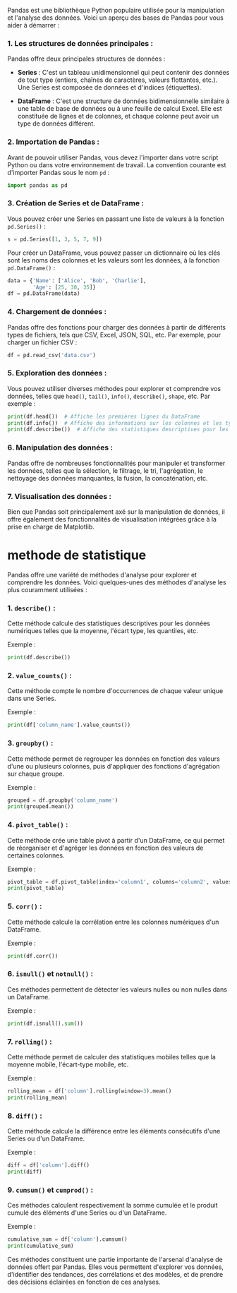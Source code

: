 Pandas est une bibliothèque Python populaire utilisée pour la manipulation et l'analyse des données. Voici un aperçu des bases de Pandas pour vous aider à démarrer :

### 1. Les structures de données principales :

Pandas offre deux principales structures de données :

- **Series** : C'est un tableau unidimensionnel qui peut contenir des données de tout type (entiers, chaînes de caractères, valeurs flottantes, etc.). Une Series est composée de données et d'indices (étiquettes).

- **DataFrame** : C'est une structure de données bidimensionnelle similaire à une table de base de données ou à une feuille de calcul Excel. Elle est constituée de lignes et de colonnes, et chaque colonne peut avoir un type de données différent.

### 2. Importation de Pandas :

Avant de pouvoir utiliser Pandas, vous devez l'importer dans votre script Python ou dans votre environnement de travail. La convention courante est d'importer Pandas sous le nom `pd` :

```python
import pandas as pd
```

### 3. Création de Series et de DataFrame :

Vous pouvez créer une Series en passant une liste de valeurs à la fonction `pd.Series()` :

```python
s = pd.Series([1, 3, 5, 7, 9])
```

Pour créer un DataFrame, vous pouvez passer un dictionnaire où les clés sont les noms des colonnes et les valeurs sont les données, à la fonction `pd.DataFrame()` :

```python
data = {'Name': ['Alice', 'Bob', 'Charlie'],
        'Age': [25, 30, 35]}
df = pd.DataFrame(data)
```

### 4. Chargement de données :

Pandas offre des fonctions pour charger des données à partir de différents types de fichiers, tels que CSV, Excel, JSON, SQL, etc. Par exemple, pour charger un fichier CSV :

```python
df = pd.read_csv('data.csv')
```

### 5. Exploration des données :

Vous pouvez utiliser diverses méthodes pour explorer et comprendre vos données, telles que `head()`, `tail()`, `info()`, `describe()`, `shape`, etc. Par exemple :

```python
print(df.head())  # Affiche les premières lignes du DataFrame
print(df.info())  # Affiche des informations sur les colonnes et les types de données
print(df.describe())  # Affiche des statistiques descriptives pour les données numériques
```

### 6. Manipulation des données :

Pandas offre de nombreuses fonctionnalités pour manipuler et transformer les données, telles que la sélection, le filtrage, le tri, l'agrégation, le nettoyage des données manquantes, la fusion, la concaténation, etc.

### 7. Visualisation des données :

Bien que Pandas soit principalement axé sur la manipulation de données, il offre également des fonctionnalités de visualisation intégrées grâce à la prise en charge de Matplotlib.

# methode de statistique
 Pandas offre une variété de méthodes d'analyse pour explorer et comprendre les données. Voici quelques-unes des méthodes d'analyse les plus couramment utilisées :

### 1. `describe()` :
Cette méthode calcule des statistiques descriptives pour les données numériques telles que la moyenne, l'écart type, les quantiles, etc.

Exemple :
```python
print(df.describe())
```

### 2. `value_counts()` :
Cette méthode compte le nombre d'occurrences de chaque valeur unique dans une Series.

Exemple :
```python
print(df['column_name'].value_counts())
```

### 3. `groupby()` :
Cette méthode permet de regrouper les données en fonction des valeurs d'une ou plusieurs colonnes, puis d'appliquer des fonctions d'agrégation sur chaque groupe.

Exemple :
```python
grouped = df.groupby('column_name')
print(grouped.mean())
```

### 4. `pivot_table()` :
Cette méthode crée une table pivot à partir d'un DataFrame, ce qui permet de réorganiser et d'agréger les données en fonction des valeurs de certaines colonnes.

Exemple :
```python
pivot_table = df.pivot_table(index='column1', columns='column2', values='value', aggfunc='mean')
print(pivot_table)
```

### 5. `corr()` :
Cette méthode calcule la corrélation entre les colonnes numériques d'un DataFrame.

Exemple :
```python
print(df.corr())
```

### 6. `isnull()` et `notnull()` :
Ces méthodes permettent de détecter les valeurs nulles ou non nulles dans un DataFrame.

Exemple :
```python
print(df.isnull().sum())
```

### 7. `rolling()` :
Cette méthode permet de calculer des statistiques mobiles telles que la moyenne mobile, l'écart-type mobile, etc.

Exemple :
```python
rolling_mean = df['column'].rolling(window=3).mean()
print(rolling_mean)
```

### 8. `diff()` :
Cette méthode calcule la différence entre les éléments consécutifs d'une Series ou d'un DataFrame.

Exemple :
```python
diff = df['column'].diff()
print(diff)
```

### 9. `cumsum()` et `cumprod()` :
Ces méthodes calculent respectivement la somme cumulée et le produit cumulé des éléments d'une Series ou d'un DataFrame.

Exemple :
```python
cumulative_sum = df['column'].cumsum()
print(cumulative_sum)
```

Ces méthodes constituent une partie importante de l'arsenal d'analyse de données offert par Pandas. Elles vous permettent d'explorer vos données, d'identifier des tendances, des corrélations et des modèles, et de prendre des décisions éclairées en fonction de ces analyses.
